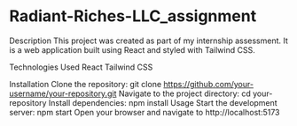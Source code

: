 ﻿# Radiant-Riches-LLC_assignment
Description
This project was created as part of my internship assessment. It is a web application built using React and styled with Tailwind CSS.

Technologies Used
React
Tailwind CSS

Installation
Clone the repository: git clone https://github.com/your-username/your-repository.git
Navigate to the project directory: cd your-repository
Install dependencies: npm install
Usage
Start the development server: npm start
Open your browser and navigate to http://localhost:5173
